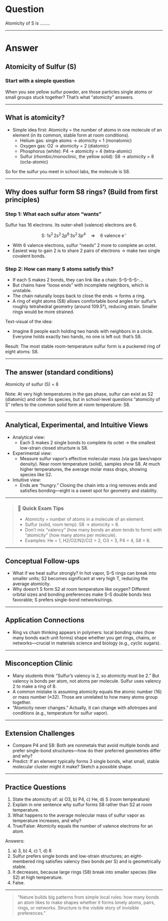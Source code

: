 # Question
Atomicity of S is ........

---
# Answer


## Atomicity of Sulfur (S)

### Start with a simple question
When you see yellow sulfur powder, are those particles single atoms or small groups stuck together? That’s what “atomicity” answers.

---

## What is atomicity?
- Simple idea first: Atomicity = the number of atoms in one molecule of an element (in its common, stable form at room conditions).
  - Helium gas: single atoms → atomicity = 1 (monatomic)
  - Oxygen gas: O2 → atomicity = 2 (diatomic)
  - Phosphorus (white): P4 → atomicity = 4 (tetra-atomic)
  - Sulfur (rhombic/monoclinic, the yellow solid): S8 → atomicity = 8 (octa-atomic)

So for the sulfur you meet in school labs, the molecule is S8.

---

## Why does sulfur form S8 rings? (Build from first principles)

### Step 1: What each sulfur atom “wants”
Sulfur has 16 electrons. Its outer-shell (valence) electrons are 6.

```math
\text{S: } 1s^2\,2s^2\,2p^6\,3s^2\,3p^4 \quad \Rightarrow \quad \text{6 valence e}^-
```

- With 6 valence electrons, sulfur “needs” 2 more to complete an octet.
- Easiest way to gain 2 is to share 2 pairs of electrons → make two single covalent bonds.

### Step 2: How can many S atoms satisfy this?
- If each S makes 2 bonds, they can link like a chain: S–S–S–S–…
- But chains have “loose ends” with incomplete neighbors, which is unstable.
- The chain naturally loops back to close the ends → forms a ring.
- A ring of eight atoms (S8) allows comfortable bond angles for sulfur’s roughly tetrahedral geometry (around 109.5°), reducing strain. Smaller rings would be more strained.

Text-visual of the idea:
- Imagine 8 people each holding two hands with neighbors in a circle. Everyone holds exactly two hands, no one is left out: that’s S8.

Result: The most stable room-temperature sulfur form is a puckered ring of eight atoms: S8.

---

## The answer (standard conditions)
Atomicity of sulfur (S) = 8

Note: At very high temperatures in the gas phase, sulfur can exist as S2 (diatomic) and other Sx species, but in school-level questions “atomicity of S” refers to the common solid form at room temperature: S8.

---

## Analytical, Experimental, and Intuitive Views

- Analytical view:
  - Each S makes 2 single bonds to complete its octet → the smallest low-strain closed structure is S8.
- Experimental view:
  - Measure sulfur vapor’s effective molecular mass (via gas laws/vapor density). Near room temperature (solid), samples show S8. At much higher temperatures, the average molar mass drops, showing species like S2.
- Intuitive view:
  - Ends are “hungry.” Closing the chain into a ring removes ends and satisfies bonding—eight is a sweet spot for geometry and stability.

---

> ### 🧠 Quick Exam Tips
> - Atomicity = number of atoms in a molecule of an element.
> - Sulfur (solid, room temp): S8 → atomicity = 8.
> - Don’t mix “valency” (how many bonds an atom tends to form) with “atomicity” (how many atoms per molecule).
> - Examples: He = 1, H2/O2/N2/Cl2 = 2, O3 = 3, P4 = 4, S8 = 8.

---

## Conceptual Follow-ups
- What if we heat sulfur strongly? In hot vapor, S–S rings can break into smaller units; S2 becomes significant at very high T, reducing the average atomicity.
- Why doesn’t S form S2 at room temperature like oxygen? Different orbital sizes and bonding preferences make S–S double bonds less favorable; S prefers single-bond networks/rings.

---

## Application Connections
- Ring vs chain thinking appears in polymers: local bonding rules (how many bonds each unit forms) shape whether you get rings, chains, or networks—crucial in materials science and biology (e.g., cyclic sugars).

---

## Misconception Clinic
- Many students think “Sulfur’s valency is 2, so atomicity must be 2.” But valency is bonds per atom, not atoms per molecule. Sulfur uses valency 2 to make a ring of 8.
- A common mistake is assuming atomicity equals the atomic number (16) or mass number (≈32). Those are unrelated to how many atoms group together.
- “Atomicity never changes.” Actually, it can change with allotropes and conditions (e.g., temperature for sulfur vapor).

---

## Extension Challenges
- Compare P4 and S8: Both are nonmetals that avoid multiple bonds and prefer single-bond structures—how do their preferred geometries differ and why?
- Predict: If an element typically forms 3 single bonds, what small, stable molecular cluster might it make? Sketch a possible shape.

---

## Practice Questions
1) State the atomicity of:
   a) O3, b) P4, c) He, d) S (room temperature)
2) Explain in one sentence why sulfur forms S8 rather than S2 at room temperature.
3) What happens to the average molecular mass of sulfur vapor as temperature increases, and why?
4) True/False: Atomicity equals the number of valence electrons for an atom.

Answers:
1) a) 3, b) 4, c) 1, d) 8
2) Sulfur prefers single bonds and low-strain structures; an eight-membered ring satisfies valency (two bonds per S) and is geometrically stable.
3) It decreases, because large rings (S8) break into smaller species (like S2) at high temperature.
4) False.

---

> “Nature builds big patterns from simple local rules: how many bonds an atom likes to make shapes whether it forms lonely atoms, pairs, rings, or networks. Structure is the visible story of invisible preferences.”